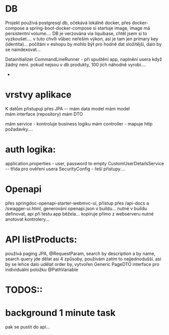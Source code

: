 # DB
Projekt používá postgresql db, očekává lokálně docker, přes docker-compose a spring-boot-docker-compose si startuje image, image má persistentní volume....
DB je verzována via liquibase, chtěl jsem si to vyzkoušet....
v tuto chvíli vůbec neřeším výkon, asi je tam jen primary key (identita)... počítání v eshopu by mohlo být pro hodně dat složitější, dalo by se naindexovat...

Datainitializer
CommandLineRunner - při spuštění app, naplnění usera když žádný není.
pokud nejsou v db produkty, 100 jich náhodně vyrobí....

-

# vrstvy aplikace
K datům přistupuji přes JPA -- mám data model
    mám model    
    mám interface (repository)
    mám DTO

mám service - kontroluje business logiku
mám controller - mapuje http požadavky....

# auth logika: 
application.properties - user, password to empty
CustomUserDetailsService -- třída pro ověření usera 
SecurityConfig - řeší přístupy....

# Openapi
přes springdoc-openapi-starter-webmvc-ui, přístup přes /api-docs a /swagger-ui.html, generování openapi.json v buildu... 
nutné v buildu definovat, api při testu app běžela... kopíruje přímo z webserveru
nutné anotovat kontrolery... 

# API listProducts: 
používá paging JPA, @RequestParam, search by description a by name, search query jde dělat asi 4 způsoby, používám zatím to nejjednodušší.
asi by se lehce dalo udělat order by, vytvořen Generic PageDTO interface
pro individuální položku @PathVariable



# TODOS::

# background 1 minute task

pak se pustit do api...




